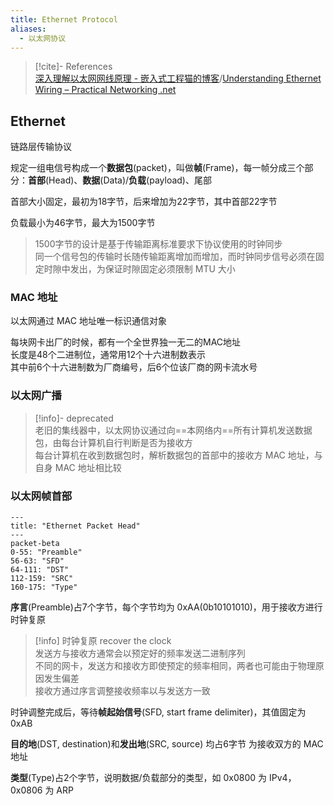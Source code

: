 ```yaml
---
title: Ethernet Protocol
aliases:
  - 以太网协议
---
```

> [!cite]- References  
> [深入理解以太网网线原理 - 嵌入式工程猫的博客](https://blog.vvzero.com/2022/09/18/Ethernet-Wiring/)/[Understanding Ethernet Wiring – Practical Networking .net](https://www.practicalnetworking.net/stand-alone/ethernet-wiring/)
## Ethernet  

链路层传输协议  

规定一组电信号构成一个**数据包**(packet)，叫做**帧**(Frame)，每一帧分成三个部分：**首部**(Head)、**数据**(Data)/**负载**(payload)、尾部    

首部大小固定，最初为18字节，后来增加为22字节，其中首部22字节  

负载最小为46字节，最大为1500字节  
> 1500字节的设计是基于传输距离标准要求下协议使用的时钟同步  
> 同一个信号包的传输时长随传输距离增加而增加，而时钟同步信号必须在固定时隙中发出，为保证时隙固定必须限制 MTU 大小  

### MAC 地址  
以太网通过 MAC 地址唯一标识通信对象  

每块网卡出厂的时候，都有一个全世界独一无二的MAC地址  
长度是48个二进制位，通常用12个十六进制数表示  
其中前6个十六进制数为厂商编号，后6个位该厂商的网卡流水号  

### 以太网广播  

> [!info]- deprecated  
> 老旧的集线器中，以太网协议通过向==本网络内==所有计算机发送数据包，由每台计算机自行判断是否为接收方  
> 每台计算机在收到数据包时，解析数据包的首部中的接收方 MAC 地址，与自身 MAC 地址相比较  

### 以太网帧首部  
```mermaid
---
title: "Ethernet Packet Head"
---
packet-beta
0-55: "Preamble"
56-63: "SFD"
64-111: "DST"
112-159: "SRC"
160-175: "Type"
```
**序言**(Preamble)占7个字节，每个字节均为 0xAA(0b10101010)，用于接收方进行时钟复原  
> [!info] 时钟复原 recover the clock  
> 发送方与接收方通常会以预定好的频率发送二进制序列  
> 不同的网卡，发送方和接收方即使预定的频率相同，两者也可能由于物理原因发生偏差  
> 接收方通过序言调整接收频率以与发送方一致  

时钟调整完成后，等待**帧起始信号**(SFD, start frame delimiter)，其值固定为 0xAB  

**目的地**(DST, destination)和**发出地**(SRC, source) 均占6字节  为接收双方的 MAC 地址  

**类型**(Type)占2个字节，说明数据/负载部分的类型，如 0x0800 为 IPv4，0x0806 为 ARP  
